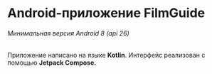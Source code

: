 # Android-приложение FilmGuide

###### Минимальная версия Android 8 (api 26)

Приложение написано на языке **Kotlin**. Интерфейс реализован с помощью **Jetpack Compose.**






